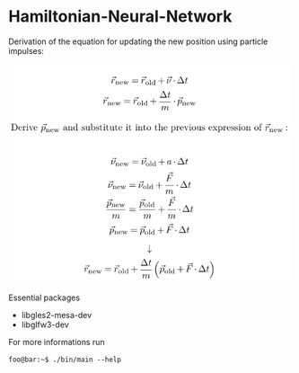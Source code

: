 # Hamiltonian-Neural-Network

Derivation of the equation for updating the new position using particle impulses:

![alt text](https://github.com/patselle/Hamiltonian-Neural-Network/blob/master/images/readme.png)

Essential packages
* libgles2-mesa-dev
* libglfw3-dev

For more informations run

```console
foo@bar:~$ ./bin/main --help
```
